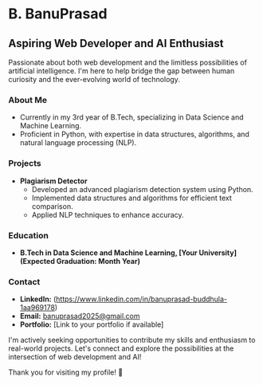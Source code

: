 # B. BanuPrasad
## Aspiring Web Developer and AI Enthusiast

Passionate about both web development and the limitless possibilities of artificial intelligence. I'm here to help bridge the gap between human curiosity and the ever-evolving world of technology.

### About Me
- Currently in my 3rd year of B.Tech, specializing in Data Science and Machine Learning.
- Proficient in Python, with expertise in data structures, algorithms, and natural language processing (NLP).

### Projects
- **Plagiarism Detector**
  - Developed an advanced plagiarism detection system using Python.
  - Implemented data structures and algorithms for efficient text comparison.
  - Applied NLP techniques to enhance accuracy.

### Education
- **B.Tech in Data Science and Machine Learning, [Your University] (Expected Graduation: Month Year)**

### Contact
- **LinkedIn:** (https://www.linkedin.com/in/banuprasad-buddhula-1aa969178)
- **Email:** banuprasad2025@gmail.com
- **Portfolio:** [Link to your portfolio if available]

I'm actively seeking opportunities to contribute my skills and enthusiasm to real-world projects. Let's connect and explore the possibilities at the intersection of web development and AI!

Thank you for visiting my profile! 🚀
